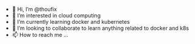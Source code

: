 - 👋 Hi, I’m @thoufix
- 👀 I’m interested in cloud computing
- 🌱 I’m currently learning docker and kubernetes
- 💞️ I’m looking to collaborate to learn anything related to docker and k8s
- 📫 How to reach me ...

<!---
thoufix/thoufix is a ✨ special ✨ repository because its `README.md` (this file) appears on your GitHub profile.
You can click the Preview link to take a look at your changes.
--->
